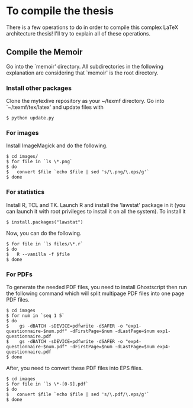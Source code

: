 # To compile the thesis

There is a few operations to do in order to compile this complex LaTeX
architecture thesis!  I'll try to explain all of these operations.

## Compile the Memoir

Go into the \`memoir' directory.  All subdirectories in the following explanation
are considering that \`memoir' is the root directory.

### Install other packages

Clone the mytexlive repository as your ~/texmf directory.
Go into \`~/texmf/tex/latex' and update files with

    $ python update.py

### For images

Install ImageMagick and do the following.

    $ cd images/
    $ for file in `ls \*.png`
    $ do
    $   convert $file `echo $file | sed 's/\.png/\.eps/g'`
    $ done

### For statistics

Install R, TCL and TK.
Launch R and install the 'lawstat' package in it (you can launch it with root privileges to install it on all the system).
To install it

    $ install.packages("lawstat")

Now, you can do the following.

    $ for file in `ls files/\*.r`
    $ do
    $   R --vanilla -f $file
    $ done

### For PDFs

To generate the needed PDF files, you need to install Ghostscript then run the
following command which will split multipage PDF files into one page PDF files.

    $ cd images
    $ for num in `seq 1 5`
    $ do              
    $    gs -dBATCH -sDEVICE=pdfwrite -dSAFER -o "exp1-questionnaire-$num.pdf" -dFirstPage=$num -dLastPage=$num exp1-questionnaire.pdf
    $    gs -dBATCH -sDEVICE=pdfwrite -dSAFER -o "exp4-questionnaire-$num.pdf" -dFirstPage=$num -dLastPage=$num exp4-questionnaire.pdf
    $ done

After, you need to convert these PDF files into EPS files.

    $ cd images
    $ for file in `ls \*-[0-9].pdf`
    $ do
    $   convert $file `echo $file | sed 's/\.pdf/\.eps/g'`
    $ done

